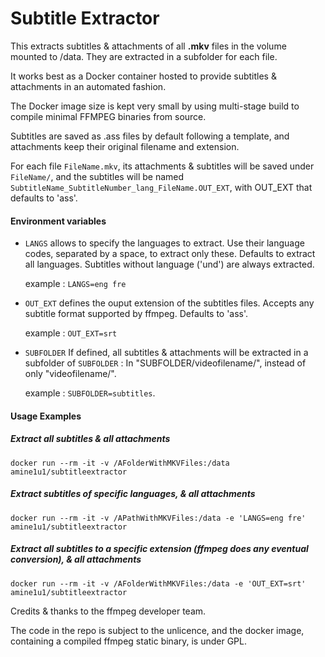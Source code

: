 # Subtitle Extractor

This extracts subtitles & attachments of all **.mkv** files in the volume mounted to /data. They are extracted in a subfolder for each file.

It works best as a Docker container hosted to provide subtitles & attachments in an automated fashion.

The Docker image size is kept very small by using multi-stage build to compile minimal FFMPEG binaries from source.

Subtitles are saved as .ass files by default following a template, and attachments keep their original filename and extension.

For each file `FileName.mkv`, its attachments & subtitles will be saved under `FileName/`, and the subtitles will be named `SubtitleName_SubtitleNumber_lang_FileName.OUT_EXT`, with OUT_EXT that defaults to 'ass'.

#### Environment variables

- `LANGS` allows to specify the languages to extract. Use their language codes, separated by a space, to extract only these. Defaults to extract all languages. Subtitles without language ('und') are always extracted.

   example : ```LANGS=eng fre```

- `OUT_EXT` defines the ouput extension of the subtitles files. Accepts any subtitle format supported by ffmpeg. Defaults to 'ass'.

   example : ```OUT_EXT=srt```

- `SUBFOLDER` If defined, all subtitles & attachments will be extracted in a subfolder of `SUBFOLDER` : In "SUBFOLDER/videofilename/", instead of only "videofilename/".

   example : ```SUBFOLDER=subtitles```.

#### Usage Examples

##### Extract all subtitles & all attachments

``` {bash}
docker run --rm -it -v /AFolderWithMKVFiles:/data amine1u1/subtitleextractor
```

##### Extract subtitles of specific languages, & all attachments

```{bash}
docker run --rm -it -v /APathWithMKVFiles:/data -e 'LANGS=eng fre' amine1u1/subtitleextractor
```

##### Extract all subtitles to a specific extension (ffmpeg does any eventual conversion), & all attachments

```{bash}
docker run --rm -it -v /AFolderWithMKVFiles:/data -e 'OUT_EXT=srt' amine1u1/subtitleextractor
```

Credits & thanks to the ffmpeg developer team.

The code in the repo is subject to the unlicence, and the docker image, containing a compiled ffmpeg static binary, is under GPL.
